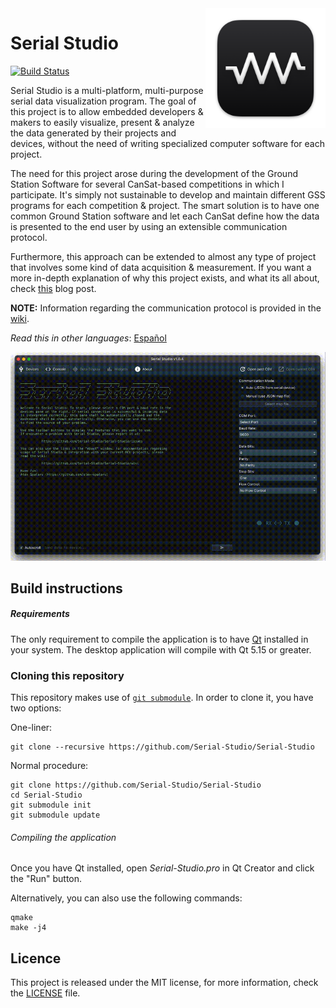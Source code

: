 <a href="#">
    <img width="192px" height="192px" src="doc/icon.png" align="right" />
</a>

# Serial Studio

[![Build Status](https://github.com/Serial-Studio/Serial-Studio/workflows/Build/badge.svg)](#)

Serial Studio is a multi-platform, multi-purpose serial data visualization program. The goal of this project is to allow embedded developers & makers to easily visualize, present & analyze the data generated by their projects and devices, without the need of writing specialized computer software for each project.

The need for this project arose during the development of the Ground Station Software for several CanSat-based competitions in which I participate. It's simply not sustainable to develop and maintain different GSS programs for each competition & project. The smart solution is to have one common Ground Station software and let each CanSat define how the data is presented to the end user by using an extensible communication protocol.

Furthermore, this approach can be extended to almost any type of project that involves some kind of data acquisition & measurement. If you want a more in-depth explanation of why this project exists, and what its all about, check [this](https://www.alex-spataru.com/blog/introducing-serial-studio) blog post.

**NOTE:** Information regarding the communication protocol is provided in the [wiki](https://github.com/Serial-Studio/Serial-Studio/wiki/Communication-Protocol).

*Read this in other languages*: [Español](README_ES.md)

![Software usage](doc/app-usage.gif)

## Build instructions

##### Requirements

The only requirement to compile the application is to have [Qt](http://www.qt.io/download-open-source/) installed in your system. The desktop application will compile with Qt 5.15 or greater.

### Cloning this repository

This repository makes use of [`git submodule`](https://git-scm.com/docs/git-submodule). In order to clone it, you have two options:

One-liner:

    git clone --recursive https://github.com/Serial-Studio/Serial-Studio

Normal procedure:

    git clone https://github.com/Serial-Studio/Serial-Studio
    cd Serial-Studio
    git submodule init
    git submodule update
    
###### Compiling the application

Once you have Qt installed, open *Serial-Studio.pro* in Qt Creator and click the "Run" button.

Alternatively, you can also use the following commands:

	qmake
	make -j4

## Licence

This project is released under the MIT license, for more information, check the [LICENSE](LICENSE.md) file.



